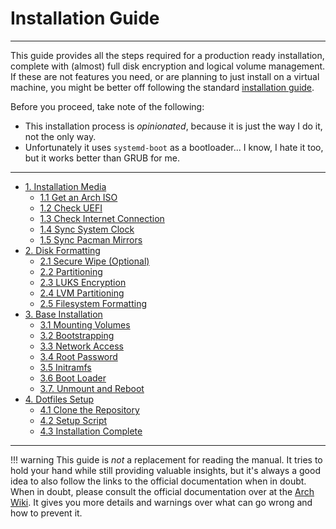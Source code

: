 # Installation Guide
---

This guide provides all the steps required for a production ready installation, complete with (almost) full disk
encryption and logical volume management.
If these are not features you need, or are planning to just install on a virtual machine, you might be better off
following the standard [installation guide](https://wiki.archlinux.org/index.php/Installation_guide).

Before you proceed, take note of the following:

* This installation process is _opinionated_, because it is just the way I do it, not the only way.
* Unfortunately it uses `systemd-boot` as a bootloader...
  I know, I hate it too, but it works better than GRUB for me.

---

* [1. Installation Media](../10_InstallationMedia)
    * [1.1 Get an Arch ISO](../10_InstallationMedia#11-get-an-arch-iso)
    * [1.2 Check UEFI](../10_InstallationMedia#12-check-uefi)
    * [1.3 Check Internet Connection](../10_InstallationMedia#13-check-internet-connection)
    * [1.4 Sync System Clock](../10_InstallationMedia#14-sync-system-clock)
    * [1.5 Sync Pacman Mirrors](../10_InstallationMedia#15-sync-pacman-mirrors)
* [2. Disk Formatting](../20_DiskFormatting)
    * [2.1 Secure Wipe (Optional)](../20_DiskFormatting#21-secure-wipe-optional)
    * [2.2 Partitioning](../20_DiskFormatting#22-partitioning)
    * [2.3 LUKS Encryption](../20_DiskFormatting#23-luks-encryption)
    * [2.4 LVM Partitioning](../20_DiskFormatting#24-lvm-partitioning)
    * [2.5 Filesystem Formatting](../20_DiskFormatting#25-filesystem-formatting)
* [3. Base Installation](../30_BaseInstallation)
    * [3.1 Mounting Volumes](../30_BaseInstallation#31-mounting-volumes)
    * [3.2 Bootstrapping](../30_BaseInstallation#32-bootstrapping)
    * [3.3 Network Access](../30_BaseInstallation#33-network-access)
    * [3.4 Root Password](../30_BaseInstallation#34-root-password)
    * [3.5 Initramfs](../30_BaseInstallation#35-initramfs)
    * [3.6 Boot Loader](../30_BaseInstallation#36-boot-loader)
    * [3.7. Unmount and Reboot](../30_BaseInstallation#37-unmount-and-reboot)
* [4. Dotfiles Setup](../40_DotfilesSetup)
    * [4.1 Clone the Repository](../40_DotfilesSetup#41-clone-the-repository)
    * [4.2 Setup Script](../40_DotfilesSetup#42-setup-script)
    * [4.3 Installation Complete](../40_DotfilesSetup#43-installation-complete)

---

!!! warning
    This guide is _not_ a replacement for reading the manual.
    It tries to hold your hand while still providing valuable insights, but it's always a good idea to also follow the
    links to the official documentation when in doubt.
    When in doubt, please consult the official documentation over at the
    [Arch Wiki](https://wiki.archlinux.org/index.php/installation_guide).
    It gives you more details and warnings over what can go wrong and how to prevent it.
